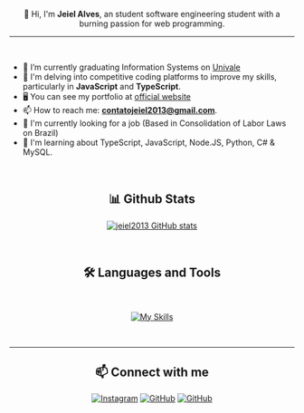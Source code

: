 <p align="center">
👋 Hi, I'm <strong>Jeiel Alves</strong>, an student software engineering student with a burning passion for web programming.
</p>
<hr>
<br>

- 🔭 I’m currently graduating Information Systems on [Univale](https://univale.br)
- 🌱 I'm delving into competitive coding platforms to improve my skills, particularly in **JavaScript** and **TypeScript**.
- 🖥️  You can see my portfolio at [official website](https://portfolio-jeiel.vercel.app)
- 📫 How to reach me: **contatojeiel2013@gmail.com**.
- 🚀  I'm currently looking for a job (Based in Consolidation of Labor Laws on Brazil)
- 🧠  I'm learning about TypeScript, JavaScript, Node.JS, Python, C# & MySQL.

<br>
<h2 align="center">📊 Github Stats</h2>

<div align = "center">

[![jeiel2013 GitHub stats](https://github-readme-stats.vercel.app/api?username=jeiel2013&show_icons=true&theme=dracula&counnt_private=true)](https://github.com/jeiel2013)

</div>
<br>
<div align = "center">

<h2 align="center">🛠️ Languages and Tools</h2>
<br>

[![My Skills](https://skillicons.dev/icons?i=javascript,typescript,react,python,nodejs,cs,windows,vscode,figma)](https://skillicons.dev)

<br>
<hr>

<div align = "center">

    
<h2 align="center">📫 Connect with me</h2>

[![Instagram](https://img.shields.io/badge/Instagram-E4405F?style=for-the-badge&logo=instagram&logoColor=white)](https://www.instagram.com/jeiel2013/)
[![GitHub](https://img.shields.io/badge/GitHub-100000?style=for-the-badge&logo=github&logoColor=white)](https://github.com/jeiel2013?tab=overview&from=2023-03-01&to=2023-03-07)
[![GitHub](https://img.shields.io/badge/LinkedIn-0077B5?style=for-the-badge&logo=linkedin&logoColor=white)](https://www.linkedin.com/in/jeiel2013/)

</div>
